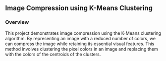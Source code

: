 ## Image Compression using K-Means Clustering ##
### Overview ###
This project demonstrates image compression using the K-Means clustering algorithm. By representing an image with a reduced number of colors, we can compress the image while retaining its essential visual features. This method involves clustering the pixel colors in an image and replacing them with the colors of the centroids of the clusters.
